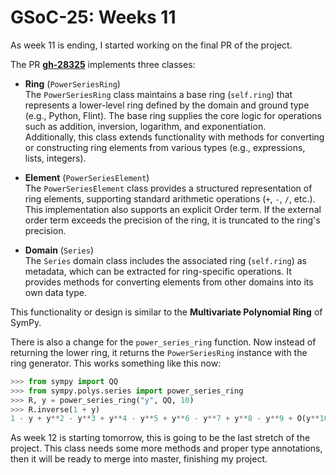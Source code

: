 # GSoC-25: Weeks 11

As week 11 is ending, I started working on the final PR of the project.

The PR [**gh-28325**](https://github.com/sympy/sympy/pull/28325) implements three classes:

- **Ring** (`PowerSeriesRing`)  
The `PowerSeriesRing` class maintains a base ring (`self.ring`) that represents a lower-level ring defined by the domain and ground type (e.g., Python, Flint). The base ring supplies the core logic for operations such as addition, inversion, logarithm, and exponentiation.  
Additionally, this class extends functionality with methods for converting or constructing ring elements from various types (e.g., expressions, lists, integers).

- **Element** (`PowerSeriesElement`)  
The `PowerSeriesElement` class provides a structured representation of ring elements, supporting standard arithmetic operations (`+`, `-`, `/`, etc.). This implementation also supports an explicit Order term. If the external order term exceeds the precision of the ring, it is truncated to the ring's precision.

- **Domain** (`Series`)  
The `Series` domain class includes the associated ring (`self.ring`) as metadata, which can be extracted for ring-specific operations. It provides methods for converting elements from other domains into its own data type.

This functionality or design is similar to the **Multivariate Polynomial Ring** of SymPy.

There is also a change for the `power_series_ring` function.
Now instead of returning the lower ring, it returns the `PowerSeriesRing` instance with the ring generator. This works something like this now:

```python
>>> from sympy import QQ
>>> from sympy.polys.series import power_series_ring
>>> R, y = power_series_ring("y", QQ, 10)
>>> R.inverse(1 + y)
1 - y + y**2 - y**3 + y**4 - y**5 + y**6 - y**7 + y**8 - y**9 + O(y**10)
```

As week 12 is starting tomorrow, this is going to be the last stretch of the project. This class needs some more methods and proper type annotations, then it will be ready to merge into master, finishing my project.
